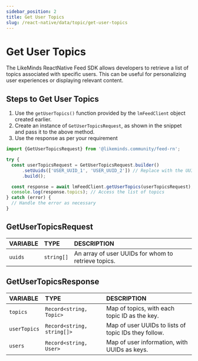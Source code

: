 ```yaml
---
sidebar_position: 2
title: Get User Topics
slug: /react-native/data/topic/get-user-topics
---
```


# Get User Topics

The LikeMinds ReactNative Feed SDK allows developers to retrieve a list of topics associated with specific users. This can be useful for personalizing user experiences or displaying relevant content.

## Steps to Get User Topics

1. Use the `getUserTopics()` function provided by the `lmFeedClient` object created earlier.
2. Create an instance of `GetUserTopicsRequest`, as shown in the snippet and pass it to the above method.
3. Use the response as per your requirement

```js
import {GetUserTopicsRequest} from '@likeminds.community/feed-rn';

try {
  const userTopicsRequest = GetUserTopicsRequest.builder()
      .setUuids(['USER_UUID_1', 'USER_UUID_2']) // Replace with the UUIDs of the users whose topics you want to fetch
      .build();

  const response = await lmFeedClient.getUserTopics(userTopicsRequest);
  console.log(response.topics); // Access the list of topics
} catch (error) {
  // Handle the error as necessary
}
```

## GetUserTopicsRequest

| **VARIABLE** | **TYPE**   | **DESCRIPTION**                                     |
| :----------- | :--------- | :-------------------------------------------------- |
| `uuids`      | `string[]` | An array of user UUIDs for whom to retrieve topics. |

## GetUserTopicsResponse

| **VARIABLE** | **TYPE**                   | **DESCRIPTION**                                      |
| :----------- | :------------------------- | :--------------------------------------------------- |
| `topics`     | `Record<string, Topic>`    | Map of topics, with each topic ID as the key.        |
| `userTopics` | `Record<string, string[]>` | Map of user UUIDs to lists of topic IDs they follow. |
| `users`      | `Record<string, User>`     | Map of user information, with UUIDs as keys.         |
